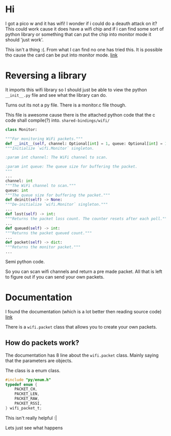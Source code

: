 # Hi
I got a pico w and it has wifi! I wonder if i could do a deauth attack on it? This could work cause it does have a wifi chip and if i can find some sort of python library or something that can put the chip into monitor mode it should 'just work'.

This isn't a thing :(. From what I can find no one has tried this. It is possible tho cause the card can be put into monitor mode. [link](https://github.com/adafruit/circuitpython/pull/5537)

# Reversing a library
It imports this wifi library so I should just be able to view the python `__init__.py` file and see what the library can do.

Turns out its not a py file. There is a monitor.c file though.

This file is awesome cause there is the attached python code that the c code shall compile(?) into.
`shared-bindings/wifi/`
```python
class Monitor:

"""For monitoring WiFi packets."""
def __init__(self, channel: Optional[int] = 1, queue: Optional[int] = 128) -> None:
"""Initialize `wifi.Monitor` singleton.

:param int channel: The WiFi channel to scan.

:param int queue: The queue size for buffering the packet.
"""
...
channel: int
"""The WiFi channel to scan."""
queue: int
"""The queue size for buffering the packet."""
def deinit(self) -> None:
"""De-initialize `wifi.Monitor` singleton."""
...
def lost(self) -> int:
"""Returns the packet loss count. The counter resets after each poll."""
...
def queued(self) -> int:
"""Returns the packet queued count."""
...
def packet(self) -> dict:
"""Returns the monitor packet."""
...
```
Semi python code.

So you can scan wifi channels and return a pre made packet. All that is left to figure out if you can send your own packets.

# Documentation
I found the documentation (which is a lot better then reading source code) [link](https://docs.circuitpython.org/en/latest/shared-bindings/wifi/index.html)

There is a `wifi.packet` class that allows you to create your own packets.

## How do packets work?
The documentation has 8 line about the `wifi.packet` class. Mainly saying that the parameters are objects.

The class is a enum class.
```c
#include "py/enum.h"
typedef enum {
    PACKET_CH,
    PACKET_LEN,
    PACKET_RAW,
    PACKET_RSSI,
} wifi_packet_t;
```

This isn't really helpful :|

Lets just see what happens
